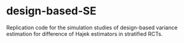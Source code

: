 # design-based-SE
Replication code for the simulation studies of design-based variance estimation for difference of Hajek estimators in stratified RCTs.
